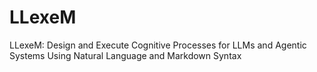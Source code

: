 # LLexeM
LLexeM: Design and Execute Cognitive Processes for LLMs and Agentic Systems Using Natural Language and Markdown Syntax
